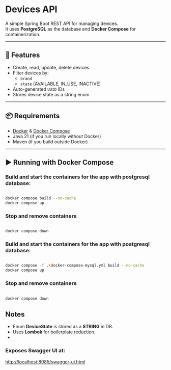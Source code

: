# Devices API

A simple Spring Boot REST API for managing devices.  
It uses **PostgreSQL** as the database and **Docker Compose** for containerization.

---

## 🚀 Features
- Create, read, update, delete devices
- Filter devices by:
    - `brand`
    - `state` (AVAILABLE, IN_USE, INACTIVE)
- Auto-generated `UUID` IDs
- Stores device state as a string enum

---

## 📦 Requirements
- [Docker](https://www.docker.com/) & [Docker Compose](https://docs.docker.com/compose/)
- Java 21 (if you run locally without Docker)
- Maven (if you build outside Docker)

---

## ▶️ Running with Docker Compose

### Build and start the containers for the app with postgresql database:

```bash

docker compose build --no-cache
docker compose up

```

### Stop and remove containers

```bash

docker compose down

```

### Build and start the containers for the app with postgresql database:

```bash

docker compose -f .\docker-compose-mysql.yml build --no-cache
docker compose up

```

### Stop and remove containers

```bash

docker compose down

```

## Notes
- Enum **DeviceState** is stored as a **STRING** in DB.
- Uses **Lombok** for boilerplate reduction.
- 
### Exposes **Swagger UI** at:  
  [http://localhost:8085/swagger-ui.html](http://localhost:8085/swagger-ui.html)
